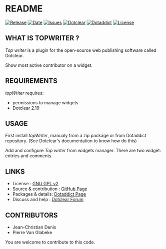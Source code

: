 # README

[![Release](https://img.shields.io/github/v/release/JcDenis/topWriter)](https://github.com/JcDenis/topWriter/releases)
[![Date](https://img.shields.io/github/release-date/JcDenis/topWriter)](https://github.com/JcDenis/topWriter/releases)
[![Issues](https://img.shields.io/github/issues/JcDenis/topWriter)](https://github.com/JcDenis/topWriter/issues)
[![Dotclear](https://img.shields.io/badge/dotclear-v2.19-blue.svg)](https://fr.dotclear.org/download)
[![Dotaddict](https://img.shields.io/badge/dotaddict-official-green.svg)](https://plugins.dotaddict.org/dc2/details/topWriter)
[![License](https://img.shields.io/github/license/JcDenis/topWriter)](https://github.com/JcDenis/topWriter/blob/master/LICENSE)

## WHAT IS TOPWRITER ?

_Top writer_ is a plugin for the open-source 
web publishing software called Dotclear.

Show most active contributor on a widget.

## REQUIREMENTS

_topWriter_ requires: 

 * permissions to manage widgets
 * Dotclear 2.19

## USAGE

First install _topWriter_, manualy from a zip package or from 
Dotaddict repository. (See Dotclear's documentation to know how do this)

Add and configure _Top writer_ from widgets manager.
There are two widget: entries and comments.

## LINKS

 * License : [GNU GPL v2](https://www.gnu.org/licenses/old-licenses/lgpl-2.0.html)
 * Source & contribution : [GitHub Page](https://github.com/JcDenis/topWriter)
 * Packages & details:  [Dotaddict Page](https://plugins.dotaddict.org/dc2/details/topWriter)
 * Discuss and help : [Dotclear Forum](http://forum.dotclear.org/viewtopic.php?pid=333002#p333002)

## CONTRIBUTORS

 * Jean-Christian Denis
 * Pierre Van Glabeke

 You are welcome to contribute to this code.
